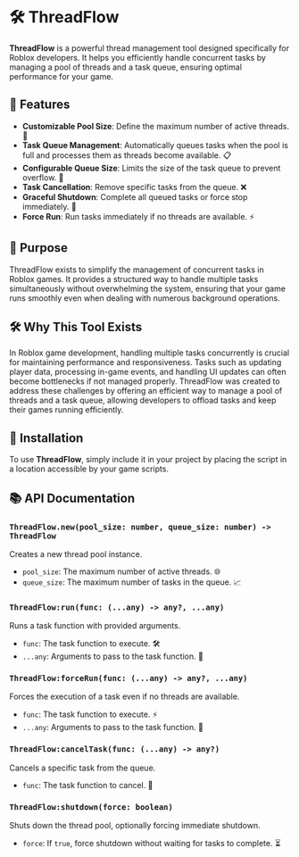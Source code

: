 # 🛠️ ThreadFlow

**ThreadFlow** is a powerful thread management tool designed specifically for Roblox developers. It helps you efficiently handle concurrent tasks by managing a pool of threads and a task queue, ensuring optimal performance for your game.

## 🌟 Features

- **Customizable Pool Size**: Define the maximum number of active threads. 🔢
- **Task Queue Management**: Automatically queues tasks when the pool is full and processes them as threads become available. 📋
- **Configurable Queue Size**: Limits the size of the task queue to prevent overflow. 🚫
- **Task Cancellation**: Remove specific tasks from the queue. ❌
- **Graceful Shutdown**: Complete all queued tasks or force stop immediately. 🔄
- **Force Run**: Run tasks immediately if no threads are available. ⚡

## 🎯 Purpose

ThreadFlow exists to simplify the management of concurrent tasks in Roblox games. It provides a structured way to handle multiple tasks simultaneously without overwhelming the system, ensuring that your game runs smoothly even when dealing with numerous background operations.

## 🛠️ Why This Tool Exists

In Roblox game development, handling multiple tasks concurrently is crucial for maintaining performance and responsiveness. Tasks such as updating player data, processing in-game events, and handling UI updates can often become bottlenecks if not managed properly. ThreadFlow was created to address these challenges by offering an efficient way to manage a pool of threads and a task queue, allowing developers to offload tasks and keep their games running efficiently.

## 🚀 Installation

To use **ThreadFlow**, simply include it in your project by placing the script in a location accessible by your game scripts.

## 📚 API Documentation

### `ThreadFlow.new(pool_size: number, queue_size: number) -> ThreadFlow`

Creates a new thread pool instance.

- `pool_size`: The maximum number of active threads. 🌐
- `queue_size`: The maximum number of tasks in the queue. 📈

### `ThreadFlow:run(func: (...any) -> any?, ...any)`

Runs a task function with provided arguments.

- `func`: The task function to execute. 🛠️
- `...any`: Arguments to pass to the task function. 🎯

### `ThreadFlow:forceRun(func: (...any) -> any?, ...any)`

Forces the execution of a task even if no threads are available.

- `func`: The task function to execute. ⚡
- `...any`: Arguments to pass to the task function. 🎯

### `ThreadFlow:cancelTask(func: (...any) -> any?)`

Cancels a specific task from the queue.

- `func`: The task function to cancel. 🚫

### `ThreadFlow:shutdown(force: boolean)`

Shuts down the thread pool, optionally forcing immediate shutdown.

- `force`: If `true`, force shutdown without waiting for tasks to complete. ⏳
